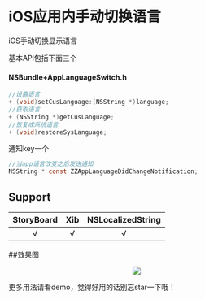 # iOS应用内手动切换语言
iOS手动切换显示语言

基本API包括下面三个
#### NSBundle+AppLanguageSwitch.h

```objective-c
//设置语言
+ (void)setCusLanguage:(NSString *)language;
//获取语言
+ (NSString *)getCusLanguage;
//恢复成系统语言
+ (void)restoreSysLanguage;
```
通知key一个

```objective-c
//当app语言改变之后发送通知
NSString * const ZZAppLanguageDidChangeNotification;
```
## Support

| StoryBoard | Xib  | NSLocalizedString  |
|:--------------------:|:---------------------------:|:----------------------------:|
| √ | √ | √ |

##效果图

<p align="center" >
  <img src="https://github.com/zengqingf/iOSAppLanguageSwitch/blob/master/screenshot/1.gif?raw=true">
</p>
更多用法请看demo，觉得好用的话别忘star一下哦！
